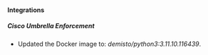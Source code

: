 
#### Integrations

##### Cisco Umbrella Enforcement
- Updated the Docker image to: *demisto/python3:3.11.10.116439*.





